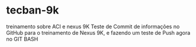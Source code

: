 # tecban-9k
treinamento sobre ACI e nexus 9K
Teste de Commit de informações no GitHub para o treinamento de Nexus 9K, e fazendo um teste de Push agora no GIT BASH
